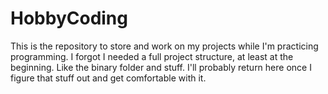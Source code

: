 # HobbyCoding
This is the repository to store and work on my projects while I'm practicing programming.
I forgot I needed a full project structure, at least at the beginning. 
Like the binary folder and stuff.
I'll probably return here once I figure that stuff out and get comfortable with it.
